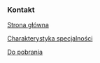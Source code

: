### Kontakt

[Strona główna](./README.md)

[Charakterystyka specjalności](./preferences.md)

[Do pobrania](./downloads.md)

